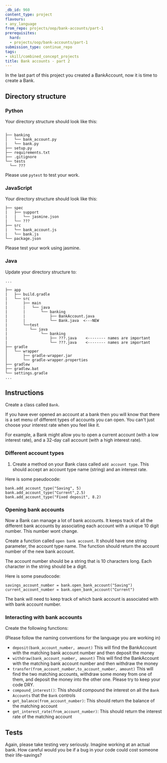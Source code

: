 ```yaml
---
_db_id: 960
content_type: project
flavours:
- any_language
from_repo: projects/oop/bank-accounts/part-1
prerequisites:
  hard:
  - projects/oop/bank-accounts/part-1
submission_type: continue_repo
tags:
- skill/combined_concept_projects
title: Bank accounts - part 2
---
```


In the last part of this project you created a BankAccount, now it is time to create a Bank.

## Directory structure 

### Python


Your directory structure should look like this:

```

├── banking
│   └── bank_account.py
|   └── bank.py
├── setup.py
├── requirements.txt
├── .gitignore
└── tests
  └── ???

```

Please use `pytest` to test your work.


### JavaScript 

Your directory structure should look like this:

```
├── spec
|   ├── support
|   |   └── jasmine.json
|   └── ???
├── src
|   └── bank_account.js
|   └── bank.js
└── package.json
```

Please test your work using jasmine.

### Java

Update your directory structure to:

```
...

├── app
|   ├── build.gradle
|   └── src
|       ├── main
|       |   └── java
|       |       └── banking
|       |           ├── BankAccount.java
|       |           └── Bank.java  <---NEW
|       └──test
|          └── java
|               └── banking
|                   ├── ???.java    <-------- names are important
|                   └── ???.java    <-------- names are important
├── gradle
│   └── wrapper
│       ├── gradle-wrapper.jar
│       └── gradle-wrapper.properties
├── gradlew
├── gradlew.bat
└── settings.gradle
...
```

## Instructions

Create a class called `Bank`.

If you have ever opened an account at a bank then you will know that there is a set menu of different types of accounts you can open. You can't just choose your interest rate when you feel like it.

For example, a Bank might allow you to open a current account (with a low interest rate), and a 32-day call account (with a high interest rate). 

### Different account types

1. Create a method on your Bank class called `add account type`. This should accept an account type name (string) and an interest rate.

Here is some pseudocode:

```
bank.add_account_type("Saving", 5)
bank.add_account_type("Current",2.5)
bank.add_account_type("Fixed deposit", 8.2)
```

### Opening bank accounts

Now a Bank can manage a lot of bank accounts. It keeps track of all the different bank accounts by associating each account with a unique 10 digit number. This number wont change.

Create a function called `open bank account`. It should have one string parameter, the account type name. The function should return the account number of the new bank account. 

The account number should be a string that is 10 characters long. Each character in the string should be a digit.

Here is some pseudocode:

```
savings_account_number = bank.open_bank_account("Saving") 
current_account_number = bank.open_bank_account("Current")
```

The bank will need to keep track of which bank account is associated with with bank account number.

### Interacting with bank accounts

Create the following functions:

(Please follow the naming conventions for the language you are working in)

- `deposit(bank_account_number, amount)` This will find the BankAccount with the matching bank account number and then deposit the money
- `withdraw(bank_account_number, amount)` This will find the BankAccount with the matching bank account number and then withdraw the money
- `transfer(from_account_number,to_account_number, amount)` This will find the two matching accounts, withdraw some money from one of them, and deposit the money into the other one. Please try to keep your code DRY.
- `compound_interest()`: This should compound the interest on all the `Bank Accounts` that the `Bank` controls
- `get_balance(from_account_number)`: This should return the balance of the matching account
- `get_interest_rate(from_account_number)`: This should return the interest rate of the matching account

## Tests

Again, please take testing very seriously. Imagine working at an actual bank. How careful would you be if a bug in your code could cost someone their life-savings?
